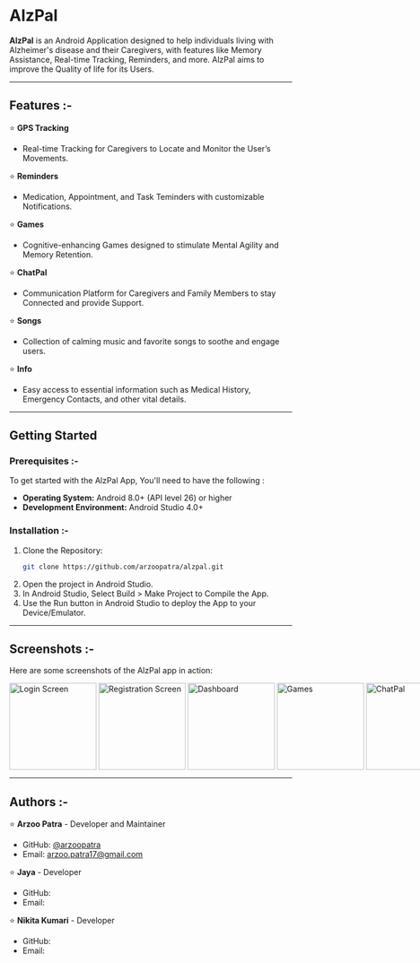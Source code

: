 # AlzPal

**AlzPal** is an Android Application designed to help individuals living with Alzheimer's disease and their Caregivers, with features like Memory Assistance, Real-time Tracking, Reminders, and more. AlzPal aims to improve the Quality of life for its Users.

---

## Features :-

⭐ **GPS Tracking**  
- Real-time Tracking for Caregivers to Locate and Monitor the User’s Movements.

⭐ **Reminders**  
- Medication, Appointment, and Task Teminders with customizable Notifications.

⭐ **Games**  
- Cognitive-enhancing Games designed to stimulate Mental Agility and Memory Retention.

⭐ **ChatPal**  
- Communication Platform for Caregivers and Family Members to stay Connected and provide Support.

⭐ **Songs**  
- Collection of calming music and favorite songs to soothe and engage users.

⭐ **Info**  
- Easy access to essential information such as Medical History, Emergency Contacts, and other vital details.

---

## Getting Started

### Prerequisites :-

To get started with the AlzPal App, You'll need to have the following :

- **Operating System:** Android 8.0+ (API level 26) or higher  
- **Development Environment:** Android Studio 4.0+  
    
### Installation :-

1. Clone the Repository:
   ```bash
   git clone https://github.com/arzoopatra/alzpal.git

2. Open the project in Android Studio.
3. In Android Studio, Select Build > Make Project to Compile the App.
4. Use the Run button in Android Studio to deploy the App to your Device/Emulator.

---

## Screenshots :-

Here are some screenshots of the AlzPal app in action:

<div style="display: flex; justify-content: space-between;">
  <img src="https://github.com/arzoopatra/AlzPal/blob/master/Screenshots/Login.png" alt="Login Screen" width="155" /> &nbsp;
  <img src="https://github.com/arzoopatra/AlzPal/blob/master/Screenshots/Registration.png" alt="Registration Screen" width="155"/> &nbsp;
  <img src="https://github.com/arzoopatra/AlzPal/blob/master/Screenshots/Dashboard.png" alt="Dashboard" width="155"/> &nbsp;
  <img src="https://github.com/arzoopatra/AlzPal/blob/master/Screenshots/Games.png" alt="Games" width="155"/> &nbsp;
  <img src="https://github.com/arzoopatra/AlzPal/blob/master/Screenshots/ChatPal.png" alt="ChatPal" width="155"/> &nbsp;
</div>

---
 
## Authors :-

⭐ **Arzoo Patra** - Developer and Maintainer  
  - GitHub: [@arzoopatra](https://github.com/arzoopatra)  
  - Email: [arzoo.patra17@gmail.com](mailto:arzoo.patra17@gmail.com)
 
⭐ **Jaya** - Developer 
  - GitHub:   
  - Email:  

⭐ **Nikita Kumari** - Developer  
  - GitHub:  
  - Email:  
   

    

 
